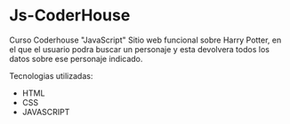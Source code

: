# Js-CoderHouse

Curso Coderhouse "JavaScript"
Sitio web funcional sobre Harry Potter, en el que el usuario podra buscar un personaje y esta devolvera todos los datos sobre ese personaje indicado.

Tecnologias utilizadas:

* HTML
* CSS
* JAVASCRIPT


